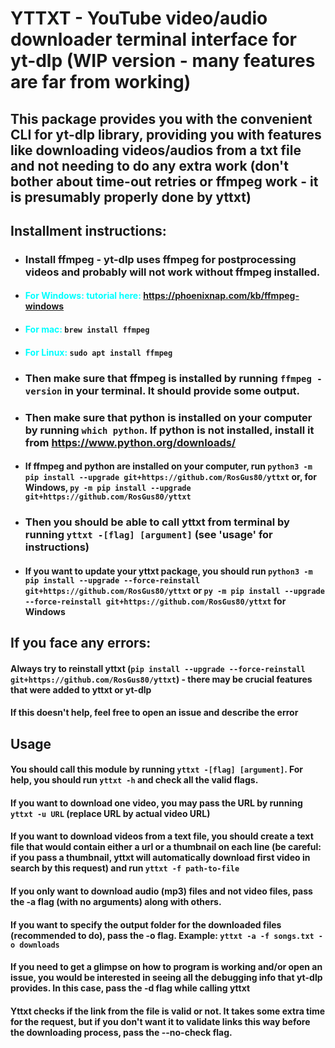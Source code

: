 # YTTXT - YouTube video/audio downloader terminal interface for yt-dlp (WIP version - many features are far from working)

## This package provides you with the convenient CLI for yt-dlp library, providing you with features like downloading videos/audios from a txt file and not needing to do any extra work (don't bother about time-out retries or ffmpeg work - it is presumably properly done by yttxt)

## Installment instructions:
* ### Install ffmpeg - yt-dlp uses ffmpeg for postprocessing videos and probably will not work without ffmpeg installed.

* #### <span style="color:cyan"> For Windows: tutorial here: https://phoenixnap.com/kb/ffmpeg-windows </span>
* #### <span style="color:cyan"> For mac: </span> ``brew install ffmpeg``
* #### <span style="color:cyan"> For Linux: </span> ``sudo apt install ffmpeg``

* ### Then make sure that ffmpeg is installed by running ``ffmpeg -version`` in your terminal. It should provide some output.
* ### Then make sure that python is installed on your computer by running ``which python``. If python is not installed, install it from https://www.python.org/downloads/
* #### If ffmpeg and python are installed on your computer, run ``python3 -m pip install --upgrade git+https://github.com/RosGus80/yttxt`` or, for Windows, ``py -m pip install --upgrade git+https://github.com/RosGus80/yttxt``
* ### Then you should be able to call yttxt from terminal by running ``yttxt -[flag] [argument]`` (see 'usage' for instructions)
* #### If you want to update your yttxt package, you should run ``python3 -m pip install --upgrade --force-reinstall git+https://github.com/RosGus80/yttxt`` or ``py -m pip install --upgrade --force-reinstall git+https://github.com/RosGus80/yttxt`` for Windows

## If you face any errors:
#### Always try to reinstall yttxt (``pip install --upgrade --force-reinstall  git+https://github.com/RosGus80/yttxt``) - there may be crucial features that were added to yttxt or yt-dlp
#### If this doesn't help, feel free to open an issue and describe the error

## Usage 

#### You should call this module by running ``yttxt -[flag] [argument]``. For help, you should run ``yttxt -h`` and check all the valid flags.
#### If you want to download one video, you may pass the URL by running ``yttxt -u URL`` (replace URL by actual video URL)
#### If you want to download videos from a text file, you should create a text file that would contain either a url or a thumbnail on each line (be careful: if you pass a thumbnail, yttxt will automatically download first video in search by this request) and run ``yttxt -f path-to-file``
#### If you only want to download audio (mp3) files and not video files, pass the -a flag (with no arguments) along with others. 
#### If you want to specify the output folder for the downloaded files (recommended to do), pass the -o flag. Example: ``yttxt -a -f songs.txt -o downloads``
#### If you need to get a glimpse on how to program is working and/or open an issue, you would be interested in seeing all the debugging info that yt-dlp provides. In this case, pass the -d flag while calling yttxt
#### Yttxt checks if the link from the file is valid or not. It takes some extra time for the request, but if you don't want it to validate links this way before the downloading process, pass the --no-check flag.

